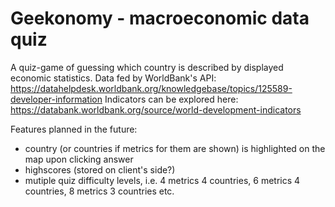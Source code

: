 # Geekonomy - macroeconomic data quiz 

A quiz-game of guessing which country is described by displayed economic statistics. 
Data fed by WorldBank's API: https://datahelpdesk.worldbank.org/knowledgebase/topics/125589-developer-information
Indicators can be explored here: https://databank.worldbank.org/source/world-development-indicators

Features planned in the future:
- country (or countries if metrics for them are shown) is highlighted on the map upon clicking answer
- highscores (stored on client's side?)
- mutiple quiz difficulty levels, i.e. 4 metrics 4 countries, 6 metrics 4 countries, 8 metrics 3 countries etc.
